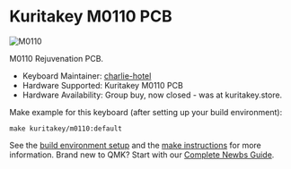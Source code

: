 # Kuritakey M0110 PCB

![M0110](https://i.imgur.com/e6VVWjQ.png)

M0110 Rejuvenation PCB.

* Keyboard Maintainer: [charlie-hotel](https://github.com/charlie-hotel/)
* Hardware Supported: Kuritakey M0110 PCB
* Hardware Availability: Group buy, now closed - was at kuritakey.store.

Make example for this keyboard (after setting up your build environment):

    make kuritakey/m0110:default


See the [build environment setup](https://docs.qmk.fm/#/getting_started_build_tools) and the [make instructions](https://docs.qmk.fm/#/getting_started_make_guide) for more information. Brand new to QMK? Start with our [Complete Newbs Guide](https://docs.qmk.fm/#/newbs).
